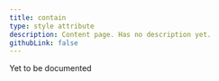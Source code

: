 ```yaml
---
title: contain
type: style attribute
description: Content page. Has no description yet.
githubLink: false
---
```


Yet to be documented